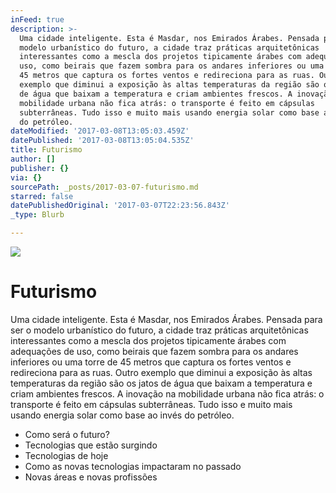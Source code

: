 ```yaml
---
inFeed: true
description: >-
  Uma cidade inteligente. Esta é Masdar, nos Emirados Árabes. Pensada para ser o
  modelo urbanístico do futuro, a cidade traz práticas arquitetônicas
  interessantes como a mescla dos projetos tipicamente árabes com adequações de
  uso, como beirais que fazem sombra para os andares inferiores ou uma torre de
  45 metros que captura os fortes ventos e redireciona para as ruas. Outro
  exemplo que diminui a exposição às altas temperaturas da região são os jatos
  de água que baixam a temperatura e criam ambientes frescos. A inovação na
  mobilidade urbana não fica atrás: o transporte é feito em cápsulas
  subterrâneas. Tudo isso e muito mais usando energia solar como base ao invés
  do petróleo.
dateModified: '2017-03-08T13:05:03.459Z'
datePublished: '2017-03-08T13:05:04.535Z'
title: Futurismo
author: []
publisher: {}
via: {}
sourcePath: _posts/2017-03-07-futurismo.md
starred: false
datePublishedOriginal: '2017-03-07T22:23:56.843Z'
_type: Blurb

---
```

![](https://the-grid-user-content.s3-us-west-2.amazonaws.com/7de6f0d2-dedb-4595-a92d-bbb76030dcf3.jpg)

# Futurismo

Uma cidade inteligente. Esta é Masdar, nos Emirados Árabes. Pensada para ser o modelo urbanístico do futuro, a cidade traz práticas arquitetônicas interessantes como a mescla dos projetos tipicamente árabes com adequações de uso, como beirais que fazem sombra para os andares inferiores ou uma torre de 45 metros que captura os fortes ventos e redireciona para as ruas. Outro exemplo que diminui a exposição às altas temperaturas da região são os jatos de água que baixam a temperatura e criam ambientes frescos. A inovação na mobilidade urbana não fica atrás: o transporte é feito em cápsulas subterrâneas. Tudo isso e muito mais usando energia solar como base ao invés do petróleo.

* Como será o futuro?
* Tecnologias que estão surgindo
* Tecnologias de hoje
* Como as novas tecnologias impactaram no passado
* Novas áreas e novas profissões